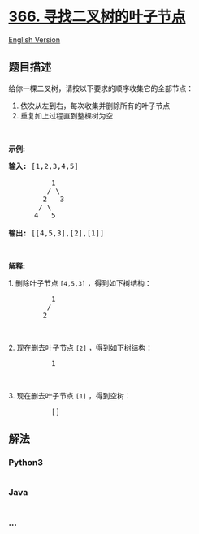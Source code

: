 # [366. 寻找二叉树的叶子节点](https://leetcode-cn.com/problems/find-leaves-of-binary-tree)

[English Version](https://cdn.jsdelivr.net/gh/doocs/leetcode@main/solution/0300-0399/0366.Find%20Leaves%20of%20Binary%20Tree/README_EN.md)

## 题目描述

<!-- 这里写题目描述 -->

<p>给你一棵二叉树，请按以下要求的顺序收集它的全部节点：</p>

<ol>
	<li>依次从左到右，每次收集并删除所有的叶子节点</li>
	<li>重复如上过程直到整棵树为空</li>
</ol>

<p>&nbsp;</p>

<p><strong>示例:</strong></p>

<pre><strong>输入: </strong>[1,2,3,4,5]
&nbsp; 
&nbsp;         1
         / \
        2   3
       / \     
      4   5    

<strong>输出: </strong>[[4,5,3],[2],[1]]
</pre>

<p>&nbsp;</p>

<p><strong>解释:</strong></p>

<p>1. 删除叶子节点&nbsp;<code>[4,5,3]</code> ，得到如下树结构：</p>

<pre>          1
         / 
        2          
</pre>

<p>&nbsp;</p>

<p>2. 现在删去叶子节点&nbsp;<code>[2]</code>&nbsp;，得到如下树结构：</p>

<pre>          1          
</pre>

<p>&nbsp;</p>

<p>3. 现在删去叶子节点&nbsp;<code>[1]</code>&nbsp;，得到空树：</p>

<pre>          []         
</pre>


## 解法

<!-- 这里可写通用的实现逻辑 -->

<!-- tabs:start -->

### **Python3**

<!-- 这里可写当前语言的特殊实现逻辑 -->

```python

```

### **Java**

<!-- 这里可写当前语言的特殊实现逻辑 -->

```java

```

### **...**

```

```

<!-- tabs:end -->

